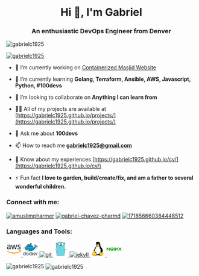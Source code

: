 <h1 align="center">Hi 👋, I'm Gabriel</h1>
<h3 align="center">An enthusiastic DevOps Engineer from Denver</h3>

<p align="left"> <img src="https://komarev.com/ghpvc/?username=gabrielc1925&label=Profile%20views&color=0e75b6&style=flat" alt="gabrielc1925" /> </p>

<p align="left"> <a href="https://github.com/ryo-ma/github-profile-trophy"><img src="https://github-profile-trophy.vercel.app/?username=gabrielc1925" alt="gabrielc1925" /></a> </p>

- 🔭 I’m currently working on [Containerized Masjid Website](https://github.com/three-knots/Masjid_Website)

- 🌱 I’m currently learning **Golang, Terraform, Ansible, AWS, Javascript, Python, #100devs**

- 👯 I’m looking to collaborate on **Anything I can learn from**

- 👨‍💻 All of my projects are available at [https://gabrielc1925.github.io/projects/](https://gabrielc1925.github.io/projects/)

- 💬 Ask me about **100devs**

- 📫 How to reach me **gabrielc1925@gmail.com**

- 📄 Know about my experiences [https://gabrielc1925.github.io/cv/](https://gabrielc1925.github.io/cv/)

- ⚡ Fun fact **I love to garden, build/create/fix, and am a father to several wonderful children.**

<h3 align="left">Connect with me:</h3>
<p align="left">
<a href="https://twitter.com/amuslimpharmer" target="blank"><img align="center" src="https://raw.githubusercontent.com/rahuldkjain/github-profile-readme-generator/master/src/images/icons/Social/twitter.svg" alt="amuslimpharmer" height="30" width="40" /></a>
<a href="https://linkedin.com/in/gabriel-chavez-pharmd" target="blank"><img align="center" src="https://raw.githubusercontent.com/rahuldkjain/github-profile-readme-generator/master/src/images/icons/Social/linked-in-alt.svg" alt="gabriel-chavez-pharmd" height="30" width="40" /></a>
<a href="https://discord.gg/171856660384448512" target="blank"><img align="center" src="https://raw.githubusercontent.com/rahuldkjain/github-profile-readme-generator/master/src/images/icons/Social/discord.svg" alt="171856660384448512" height="30" width="40" /></a>
</p>

<h3 align="left">Languages and Tools:</h3>
<p align="left"> <a href="https://aws.amazon.com" target="_blank" rel="noreferrer"> <img src="https://raw.githubusercontent.com/devicons/devicon/master/icons/amazonwebservices/amazonwebservices-original-wordmark.svg" alt="aws" width="40" height="40"/> </a> <a href="https://www.docker.com/" target="_blank" rel="noreferrer"> <img src="https://raw.githubusercontent.com/devicons/devicon/master/icons/docker/docker-original-wordmark.svg" alt="docker" width="40" height="40"/> </a> <a href="https://git-scm.com/" target="_blank" rel="noreferrer"> <img src="https://www.vectorlogo.zone/logos/git-scm/git-scm-icon.svg" alt="git" width="40" height="40"/> </a> <a href="https://golang.org" target="_blank" rel="noreferrer"> <img src="https://raw.githubusercontent.com/devicons/devicon/master/icons/go/go-original.svg" alt="go" width="40" height="40"/> </a> <a href="https://jekyllrb.com/" target="_blank" rel="noreferrer"> <img src="https://www.vectorlogo.zone/logos/jekyllrb/jekyllrb-icon.svg" alt="jekyll" width="40" height="40"/> </a> <a href="https://www.linux.org/" target="_blank" rel="noreferrer"> <img src="https://raw.githubusercontent.com/devicons/devicon/master/icons/linux/linux-original.svg" alt="linux" width="40" height="40"/> </a> <a href="https://www.nginx.com" target="_blank" rel="noreferrer"> <img src="https://raw.githubusercontent.com/devicons/devicon/master/icons/nginx/nginx-original.svg" alt="nginx" width="40" height="40"/> </a> </p>

<p><img align="left" src="https://github-readme-stats.vercel.app/api/top-langs?username=gabrielc1925&show_icons=true&locale=en&layout=compact" alt="gabrielc1925" /></p>

<p>&nbsp;<img align="center" src="https://github-readme-stats.vercel.app/api?username=gabrielc1925&show_icons=true&locale=en" alt="gabrielc1925" /></p>
